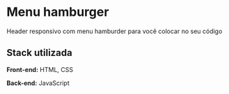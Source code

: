 # Menu hamburger

Header responsivo com menu hamburder para você colocar no seu código


## Stack utilizada

**Front-end:** HTML, CSS

**Back-end:** JavaScript
